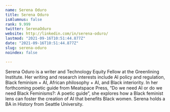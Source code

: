```yaml
---
name: Serena Oduro
title: Serena Oduro
isAlumnus: false
rank: 9.999
twitter: SerenaOduro
website: http://linkedin.com/in/serena-oduro/
lastmod: "2021-09-16T10:51:44.877Z"
date: "2021-09-16T10:51:44.877Z"
slug: serena-oduro
noindex: false

---
```

Serena Oduro is a writer and Technology Equity Fellow at the Greenlining Institute. Her writing and research interests include AI policy and regulation, Black feminism + AI, African philosophy + AI, and Black interiority. In her forthcoming poetic guide from Meatspace Press, “Do we need AI or do we need Black Feminisms?: A poetic guide”, she explores how a Black feminist lens can foster the creation of AI that benefits Black women. Serena holds a BA in History from Seattle University.